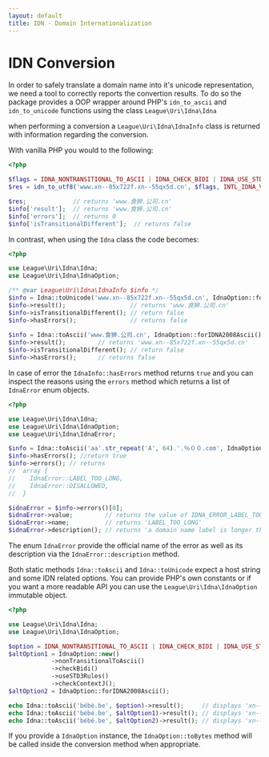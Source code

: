 ```yaml
---
layout: default
title: IDN - Domain Internationalization
---
```


IDN Conversion
===========

In order to safely translate a domain name into it's unicode representation, we need a tool
to correctly reports the convertion results. To do so the package provides a OOP wrapper
around PHP's `idn_to_ascii` and `idn_to_unicode` functions using the class `League\Uri\Idna\Idna`

when performing a conversion a `League\Uri\Idna\IdnaInfo` class is returned with information
regarding the conversion.

With vanilla PHP you would to the following:

```php
<?php

$flags = IDNA_NONTRANSITIONAL_TO_ASCII | IDNA_CHECK_BIDI | IDNA_USE_STD3_RULES | IDNA_CHECK_CONTEXTJ;
$res = idn_to_utf8('www.xn--85x722f.xn--55qx5d.cn', $flags, INTL_IDNA_VARIANT_UTS46, $info);

$res;             // returns 'www.食狮.公司.cn'
$info['result'];  // returns 'www.食狮.公司.cn'
$info['errors'];  // returns 0
$info['isTransitionalDifferent'];  // returns false
```

In contrast, when using the `Idna` class the code becomes:

```php
<?php

use League\Uri\Idna\Idna;
use League\Uri\Idna\IdnaOption;

/** @var League\Uri\Idna\IdnaInfo $info */
$info = Idna::toUnicode('www.xn--85x722f.xn--55qx5d.cn', IdnaOption::forIDNA2008Unicode());
$info->result();                  // returns 'www.食狮.公司.cn'
$info->isTransitionalDifferent(); // return false
$info->hasErrors();               // returns false
 
$info = Idna::toAscii('www.食狮.公司.cn', IdnaOption::forIDNA2008Ascii());
$info->result();         // returns 'www.xn--85x722f.xn--55qx5d.cn'
$info->isTransitionalDifferent(); // return false
$info->hasErrors();      // returns false
```

In case of error the `IdnaInfo::hasErrors` method returns `true` and you can inspect the reasons
using the `errors` method which returns a list of `IdnaError` enum objects.

```php
<?php

use League\Uri\Idna\Idna;
use League\Uri\Idna\IdnaOption;
use League\Uri\Idna\IdnaError;

$info = Idna::toAscii('aa'.str_repeat('A', 64).'.％００.com', IdnaOption::forIDNA2008Ascii());
$info->hasErrors(); //return true
$info->errors(); // returns 
//  array {
//    IdnaError::LABEL_TOO_LONG,
//    IdnaError::DISALLOWED,
//  }

$idnaError = $info->errors()[0];
$idnaError->value;         // returns the value of IDNA_ERROR_LABEL_TOO_LONG; the enum C value (MAY change and should not be relied upon)
$idnaError->name;          // returns 'LABEL_TOO_LONG'
$idnaError->description(); // returns 'a domain name label is longer than 63 bytes'
```

The enum `IdnaError` provide the official name of the error as well as its description via
the `IdnaError::description` method.

Both static methods `Idna::toAscii` and `Idna::toUnicode` expect a host string and some IDN related options.
You can provide PHP's own constants or if you want a more readable API you can use 
the `League\Uri\Idna\IdnaOption` immutable object.

```php
<?php

use League\Uri\Idna\Idna;
use League\Uri\Idna\IdnaOption;

$option = IDNA_NONTRANSITIONAL_TO_ASCII | IDNA_CHECK_BIDI | IDNA_USE_STD3_RULES | IDNA_CHECK_CONTEXTJ;
$altOption1 = IdnaOption::new()
            ->nonTransitionalToAscii()
            ->checkBidi()
            ->useSTD3Rules()
            ->checkContextJ();
$altOption2 = IdnaOption::forIDNA2008Ascii();

echo Idna::toAscii('bébé.be', $option)->result();     // displays 'xn--bb-bjab.be'
echo Idna::toAscii('bébé.be', $altOption1)->result(); // displays 'xn--bb-bjab.be'
echo Idna::toAscii('bébé.be', $altOption2)->result(); // displays 'xn--bb-bjab.be'
 ```

If you provide a `IdnaOption` instance, the `IdnaOption::toBytes` method will be called inside the conversion
method when appropriate.
